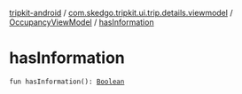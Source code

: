 [tripkit-android](../../index.md) / [com.skedgo.tripkit.ui.trip.details.viewmodel](../index.md) / [OccupancyViewModel](index.md) / [hasInformation](./has-information.md)

# hasInformation

`fun hasInformation(): `[`Boolean`](https://kotlinlang.org/api/latest/jvm/stdlib/kotlin/-boolean/index.html)